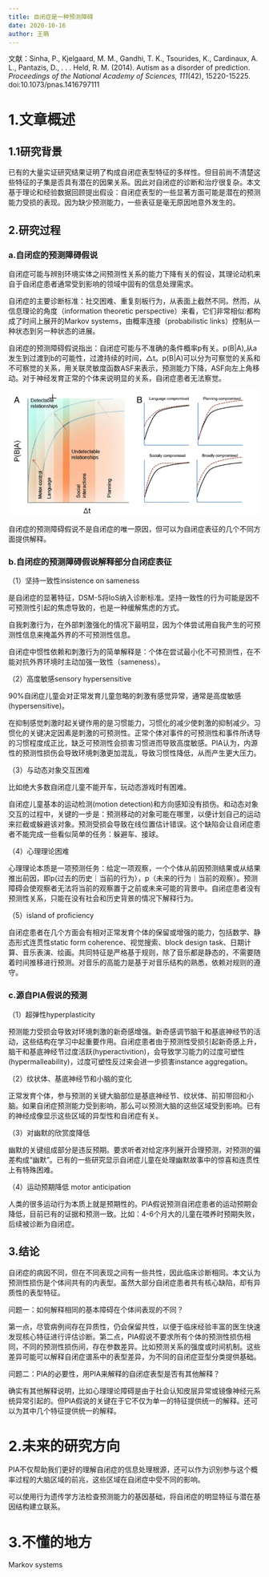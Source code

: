 ```yaml
---
title: 自闭症是一种预测障碍
date: 2020-10-16
author: 王萌
---
```


文献：Sinha, P., Kjelgaard, M. M., Gandhi, T. K., Tsourides, K., Cardinaux, A. L., Pantazis, D., . . . Held, R. M. (2014). Autism as a disorder of prediction. *Proceedings of the National Academy of Sciences, 111*(42), 15220-15225. doi:10.1073/pnas.1416797111

# 1.文章概述
## 1.1研究背景

已有的大量实证研究结果证明了构成自闭症表型特征的多样性。但目前尚不清楚这些特征的子集是否具有潜在的因果关系。因此对自闭症的诊断和治疗很复杂。本文基于理论和经验数据回顾提出假设：自闭症表型的一些显著方面可能是潜在的预测能力受损的表现。因为缺少预测能力，一些表征是毫无原因地意外发生的。

## 2.研究过程

### a.自闭症的预测障碍假说

自闭症可能与辨别环境实体之间预测性关系的能力下降有关的假设，其理论动机来自于自闭症患者通常受到影响的领域中固有的信息处理需求。

自闭症的主要诊断标准：社交困难、重复刻板行为，从表面上截然不同。然而，从信息理论的角度（information theoretic perspective）来看，它们非常相似:都构成了时间上展开的Markov systems，由概率连接（probabilistic links）控制从一种状态到另一种状态的进展。

自闭症的预测障碍假说指出：自闭症可能与不准确的条件概率p有关。p(B|A),从a发生到过渡到b的可能性，过渡持续的时间，△t。p(B|A)可以分为可察觉的关系和不可察觉的关系，用关联灵敏度函数ASF来表示，预测能力下降，ASF向左上角移动。对于神经发育正常的个体来说明显的关系，自闭症患者无法察觉。


![Aaron Swartz](https://github.com/likanzhan/ReadThinkWrite/raw/master/Supporting_Information/2020-10-16-WM1-FIG-1.png)


自闭症的预测障碍假说不是自闭症的唯一原因，但可以为自闭症表征的几个不同方面提供解释。

### b.自闭症的预测障碍假说解释部分自闭症表征

（1）坚持一致性insistence on sameness

是自闭症的显著特征，DSM-5将IoS纳入诊断标准。坚持一致性的行为可能是因不可预测性引起的焦虑导致的，也是一种缓解焦虑的方式。

自我刺激行为，在外部刺激强化的情况下最明显，因为个体尝试用自我产生的可预测性信息来掩盖外界的不可预测性信息。

自闭症中惯性依赖和刺激行为的简单解释是：个体在尝试最小化不可预测性，在不能对抗外界环境时主动加强一致性（sameness）。

（2）高度敏感sensory hypersensitive

90%自闭症儿童会对正常发育儿童忽略的刺激有感觉异常，通常是高度敏感(hypersensitive)。

在抑制感觉刺激时起关键作用的是习惯能力，习惯化的减少使刺激的抑制减少。习惯化的关键决定因素是刺激的可预测性。正常个体对事件的可预测性和事件所诱导的习惯程度成正比，缺乏可预测性会损害习惯进而导致高度敏感。PIA认为，内源性的预测性损伤会导致环境刺激更加混乱，导致习惯性降低，从而产生更大压力。

（3）与动态对象交互困难

比如绝大多数自闭症儿童不能开车，玩动态游戏时有困难。

自闭症儿童基本的运动检测(motion detection)和方向感知没有损伤。和动态对象交互的过程中，关键的一步是：预测移动的对象可能在哪里，以便计划自己的运动来拦截或躲避该对象。预测受损会导致在线位置估计错误。这个缺陷会让自闭症患者不能完成一些看似简单的任务：躲避车、接球。


（4）心理理论困难

心理理论本质是一项预测任务：给定一项观察，一个个体从前因预测结果或从结果推出前因，即p(过去的历史｜当前的行为），p（未来的行为｜当前的观察）。预测障碍会使观察者无法将当前的观察置于之前或未来可能的背景中。自闭症患者没有预测性关系，只能在没有社会和历史背景的情况下解释行为。

（5）island of proficiency

自闭症患者在几个方面会有相对正常发育个体的保留或增强的能力，包括数学、静态形式连贯性static form coherence、视觉搜索、block design task、日期计算、音乐表演、绘画。共同特征是严格基于规则，除了音乐都是静态的，不需要随着时间推移进行预测。对音乐的高能力是基于对音乐结构的熟悉，依赖对规则的遵守。

### c.源自PIA假说的预测

（1）超弹性hyperplasticity 

预测能力受损会导致对环境刺激的新奇感增强。新奇感调节脑干和基底神经节的活动，这些结构在学习中起重要作用。自闭症患者由于预测性受损引起新奇感上升，脑干和基底神经节过度活跃(hyperactivition)，会导致学习能力的过度可塑性(hypermalleability)，过度可塑性反过来会进一步损害instance aggregation。

（2）纹状体、基底神经节和小脑的变化

正常发育个体，参与预测的关键大脑部位是基底神经节、纹状体、前扣带回和小脑。如果自闭症预测能力受到影响，那么可以预测大脑的这些区域受到影响。已有的神经成像显示这些区域的异型性和自闭症有关。

（3）对幽默的欣赏度降低

幽默的关键组成部分是违反预期。要求听者对给定序列展开合理预测，对预测的偏差构成“幽默”。已有的一些研究显示自闭症儿童在处理幽默故事中的惊喜和连贯性上有特殊困难。

（4）运动预期降低 motor anticipation

人类的很多运动行为本质上就是预期性的。PIA假说预测自闭症患者的运动预期会降低，目前已有的证据和预测一致。比如：4-6个月大的儿童在喂养时预期失败，后续被诊断为自闭症。

## 3.结论

自闭症的病因不同，但在不同表现之间有一些共性，因此临床诊断相同。本文认为预测性损伤是个体间共有的内表型。虽然大部分自闭症患者共有核心缺陷，却有异质性的表型特征。

问题一：如何解释相同的基本障碍在个体间表现的不同？

第一点，尽管病例间存在异质性，仍会保留共性，以便于临床经验丰富的医生快速发现核心特征进行评估诊断。第二点，PIA假说不要求所有个体的预测性损伤相同，不同的预测性损伤间，存在参数差异。比如预测关系的强度或时间机制。这些差异可能可以解释自闭症谱系中的表型差异，为不同的自闭症亚型分类提供基础。

问题二：PIA的必要性，用PIA来解释的自闭症表型是否有其他解释？

确实有其他解释说明，比如心理理论障碍是由于社会认知皮层异常或镜像神经元系统异常引起的。但PIA假说的关键在于它不仅为单一的特征提供统一的解释。还可以为其中几个特征提供统一的解释。

# 2.未来的研究方向

PIA不仅帮助我们更好的理解自闭症的信息处理根源，还可以作为识别参与这个概率过程的大脑区域的前兆，这些区域在自闭症中受不同的影响。

可以使用行为遗传学方法检查预测能力的基因基础，将自闭症的明显特征与潜在基因结构建立联系。

# 3.不懂的地方 

Markov systems

















